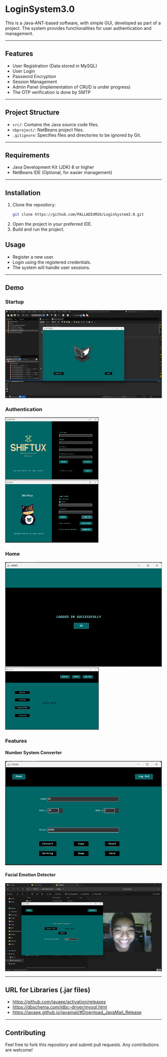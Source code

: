 # LoginSystem3.0

This is a Java-ANT-based software, with simple GUI, developed as part of a project. The system provides functionalities for user authentication and management.

---

## Features
- User Registration (Data stored in MySQL)
- User Login
- Password Encryption
- Session Management
- Admin Panel (implementation of CRUD is under progress)
- The OTP verification is done by SMTP

---

## Project Structure
- `src/`: Contains the Java source code files.
- `nbproject/`: NetBeans project files.
- `.gitignore`: Specifies files and directories to be ignored by Git.

---

## Requirements
- Java Development Kit (JDK) 8 or higher
- NetBeans IDE (Optional, for easier management)

---

## Installation
1. Clone the repository:
   ```bash
   git clone https://github.com/PALLADIUM26/LoginSystem3.0.git
   ```
2. Open the project in your preferred IDE.
3. Build and run the project.

## Usage
- Register a new user.
- Login using the registered credentials.
- The system will handle user sessions.

---

## Demo

### Startup
![pg1](https://github.com/PALLADIUM26/LoginSystem3.0/blob/master/src/demoPics/1.png)

### Authentication
<img src="https://github.com/PALLADIUM26/LoginSystem3.0/blob/master/src/demoPics/2a.png" alt="pg2a" height=200> <img src="https://github.com/PALLADIUM26/LoginSystem3.0/blob/master/src/demoPics/2b.png" alt="pg2b" height=200>

### Home
<img src="https://github.com/PALLADIUM26/LoginSystem3.0/blob/master/src/demoPics/3a.png" alt="pg3a" heigh200> <img src="https://github.com/PALLADIUM26/LoginSystem3.0/blob/master/src/demoPics/3b.png" alt="pg3b" height=200>

### Features
#### Number System Converter
![pg4](https://github.com/PALLADIUM26/LoginSystem3.0/blob/master/src/demoPics/4.png)
#### Facial Emotion Detector
![pg5](https://github.com/PALLADIUM26/LoginSystem3.0/blob/master/src/demoPics/5.png)

---

## URL for Libraries (.jar files)
- https://github.com/javaee/activation/releases
- https://dbschema.com/jdbc-driver/mysql.html
- https://javaee.github.io/javamail/#Download_JavaMail_Release

---

## Contributing
Feel free to fork this repository and submit pull requests. Any contributions are welcome!
